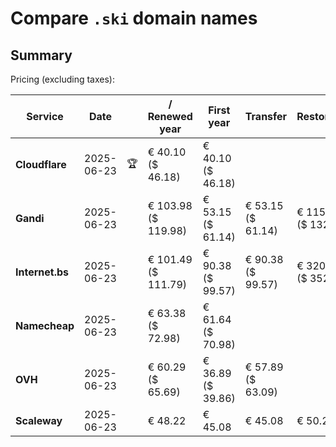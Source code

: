 # Compare `.ski` domain names

## Summary

Pricing (excluding taxes):

| Service | Date |  | / Renewed year | First year | Transfer | Restoration |
|--|--|--|--|--|--|--|
| **Cloudflare** | 2025-06-23 | 🏆 | € 40.10<br>($ 46.18) | € 40.10<br>($ 46.18) |  |  |
| **Gandi** | 2025-06-23 |  | € 103.98<br>($ 119.98) | € 53.15<br>($ 61.14) | € 53.15<br>($ 61.14) | € 115.12<br>($ 132.40) |
| **Internet.bs** | 2025-06-23 |  | € 101.49<br>($ 111.79) | € 90.38<br>($ 99.57) | € 90.38<br>($ 99.57) | € 320.45<br>($ 352.99) |
| **Namecheap** | 2025-06-23 |  | € 63.38<br>($ 72.98) | € 61.64<br>($ 70.98) |  |  |
| **OVH** | 2025-06-23 |  | € 60.29<br>($ 65.69) | € 36.89<br>($ 39.86) | € 57.89<br>($ 63.09) |  |
| **Scaleway** | 2025-06-23 |  | € 48.22 | € 45.08 | € 45.08 | € 50.29 |
